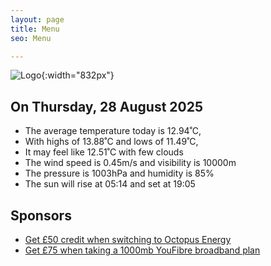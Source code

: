 ```yaml
---
layout: page
title: Menu
seo: Menu

---
```


![Logo](/images/logo.jpg){:width="832px"}

<!-- weather_marker starts -->
## On Thursday, 28 August 2025

- The average temperature today is 12.94˚C,
- With highs of 13.88˚C and lows of 11.49˚C,
- It may feel like 12.51˚C with few clouds
- The wind speed is 0.45m/s and visibility is 10000m
- The pressure is 1003hPa and humidity is 85%
- The sun will rise at 05:14 and set at 19:05

<!-- weather_marker ends -->

## Sponsors

- [Get £50 credit when switching to Octopus Energy](https://bit.ly/3oD1nnS)
- [Get £75 when taking a 1000mb YouFibre broadband plan](https://aklam.io/91zWhU?)
